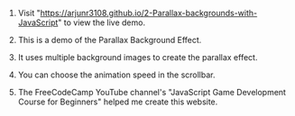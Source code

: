 1. Visit "https://arjunr3108.github.io/2-Parallax-backgrounds-with-JavaScript" to view the live demo.

2. This is a demo of the Parallax Background Effect.

3. It uses multiple background images to create the parallax effect.

4. You can choose the animation speed in the scrollbar.

5. The FreeCodeCamp YouTube channel's "JavaScript Game Development Course for Beginners" helped me create this website.
